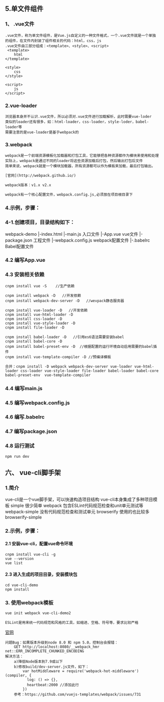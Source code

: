 ## 5.单文件组件

### 1、 .vue文件
    .vue文件，称为单文件组件，是Vue.js自定义的一种文件格式，一个.vue文件就是一个单独的组件，在文件内封装了组件相关的代码：html，css，js
    .vue文件由三部分组成：<template>、<style>、<script>
     <template>
        html
    </template>

    <style>
        css
    </style>

    <script>
        js
    </script>

### 2.vue-loader
    浏览器本身并不认识.vue文件，所以必须对.vue文件进行加载解析，此时需要vue-loder
    类似的loader还有很多，如：html-loader，css-loader，style-loder，babel-loader等
    需要注意的是vue-loader是基于webpack的

### 3.webpack
    webpack是一个前端资源模板化加载器和打包工具，它能够把各种资源都作为模块来使用和处理
    实际上，webpack是通过不同的loader将这些资源加载后打包，然后输出打包后文件
    简单来说，webpack就是一个模块加载器，所有资源都可以作为模板来加载，最后打包输出。

    [官网](http://webpack.github.io/)     

    webpack版本：v1.x v2.x

    webpack有一个核心配置文件，webpack.config.js,必须放在项目根目录下

### 4.示例，步骤：

### 4-1.创建项目，目录结构如下：
webpack-demo
    |-index.html
    |-main.js    入口文件
    |-App.vue    vue文件
    |-package.json   工程文件
    |-webpack.config.js  webpack配置文件
    |-.babelrc    Babel配置文件
### 4.2 编写App.vue

### 4.3 安装相关依赖

    cnpm install vue -S    //生产依赖

    cnpm install webpack -D   //开发依赖
    cnpm install webpack-dev-server -D   //wevpack静态服务器
 
    cnpm install vue-loader -D   //开发依赖
    cnpm install vue-html-loader -D   
    cnpm install css-loader -D
    cnpm install vue-style-loader -D
    cnpm install file-loader -D

    cnpm install babel-loader -D   //引用es6语法需要安装babel
    cnpm install babel-core -D
    cnpm install babel-preset-env -D  //根据配置的运行环境自动启用需要的babel插件
    cnpm install vue-template-compiler -D //预编译模板

    合并：cnpm install -D webpack webpack-dev-server vue-loader vue-html-loader css-loader vue-style-loader file-loader babel-loader babel-core babel-preset-env  vue-template-compiler

### 4.4 编写main.js    

### 4.5 编写webpack.config.js

### 4.6 编写.babelrc    

### 4.7 编写package.json

### 4.8 运行测试
    npm run dev    

## 六、 vue-cli脚手架 

### 1.简介
vue-cli是一个vue脚手架，可以快速构造项目结构
vue-cli本身集成了多种项目模板
    simple 很少简单
    webpack 包含ESLint代码规范检查和unit单元测试等
    webpack-simple 没有代码规范检查和测试单元
    browserify 使用的也比较多
    browserify-simple
### 2.示例，步骤： 

#### 2.1 安装vue-cli，配置vue命令环境

    cnpm install vue-cli -g
    vue --version
    vue list
#### 2.3 进入生成的项目目录，安装模块包
    cd vue-cli-demo
    npm install
    
### 3. 使用webpack模板
    vue init webpack vue-cli-demo2

    ESLint是用来统一代码规范和风格的工具，如缩进、空格、符号等，要求比较严格
[官网](http://eslint.org)    

    问题Bug：如果版本升级到node 8.0 和 npm 5.0，控制台会报错：
        GET http://localhost:8080/__webpack_hmr net::ERR_INCOMPLETE_CHUNKED_ENCODING
    解决方法：
        a)降低Node版本到7.9或以下
        b)修改build/dev-server.js文件，如下：
            var hotMiddleware = require('webpack-hot-middleware')(compiler, {
              log: () => {},
              heartbeat:2000 //添加此行
            })
        参考：https://github.com/vuejs-templates/webpack/issues/731   